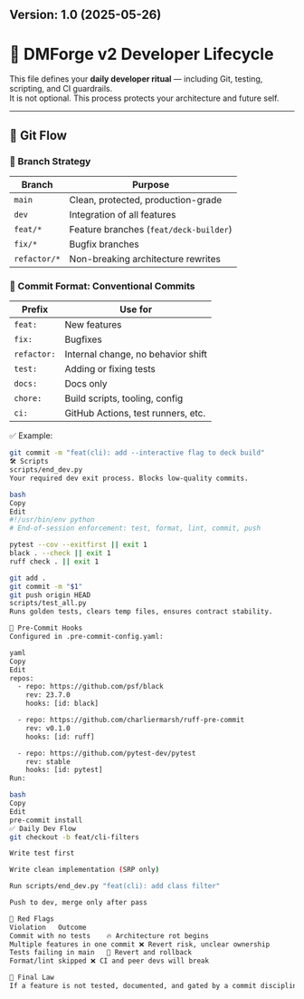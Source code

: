 ## Version: 1.0 (2025-05-26)

# 🧪 DMForge v2 Developer Lifecycle

This file defines your **daily developer ritual** — including Git, testing, scripting, and CI guardrails.  
It is not optional. This process protects your architecture and future self.

---

## 🧬 Git Flow

### 🔀 Branch Strategy

| Branch | Purpose |
|--------|---------|
| `main` | Clean, protected, production-grade |
| `dev` | Integration of all features |
| `feat/*` | Feature branches (`feat/deck-builder`) |
| `fix/*` | Bugfix branches |
| `refactor/*` | Non-breaking architecture rewrites |

### 🧾 Commit Format: Conventional Commits

| Prefix | Use for |
|--------|---------|
| `feat:` | New features |
| `fix:` | Bugfixes |
| `refactor:` | Internal change, no behavior shift |
| `test:` | Adding or fixing tests |
| `docs:` | Docs only |
| `chore:` | Build scripts, tooling, config |
| `ci:` | GitHub Actions, test runners, etc. |

✅ Example:
```bash
git commit -m "feat(cli): add --interactive flag to deck build"
🛠 Scripts
scripts/end_dev.py
Your required dev exit process. Blocks low-quality commits.

bash
Copy
Edit
#!/usr/bin/env python
# End-of-session enforcement: test, format, lint, commit, push

pytest --cov --exitfirst || exit 1
black . --check || exit 1
ruff check . || exit 1

git add .
git commit -m "$1"
git push origin HEAD
scripts/test_all.py
Runs golden tests, clears temp files, ensures contract stability.

📂 Pre-Commit Hooks
Configured in .pre-commit-config.yaml:

yaml
Copy
Edit
repos:
  - repo: https://github.com/psf/black
    rev: 23.7.0
    hooks: [id: black]

  - repo: https://github.com/charliermarsh/ruff-pre-commit
    rev: v0.1.0
    hooks: [id: ruff]

  - repo: https://github.com/pytest-dev/pytest
    rev: stable
    hooks: [id: pytest]
Run:

bash
Copy
Edit
pre-commit install
✅ Daily Dev Flow
git checkout -b feat/cli-filters

Write test first

Write clean implementation (SRP only)

Run scripts/end_dev.py "feat(cli): add class filter"

Push to dev, merge only after pass

🚨 Red Flags
Violation	Outcome
Commit with no tests	🔥 Architecture rot begins
Multiple features in one commit	❌ Revert risk, unclear ownership
Tests failing in main	🔻 Revert and rollback
Format/lint skipped	❌ CI and peer devs will break

🧠 Final Law
If a feature is not tested, documented, and gated by a commit discipline, it does not exist.